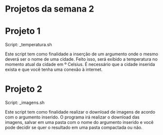 # Projetos da semana 2


# Projeto 1

Script: _temperatura.sh

Este script tem como finalidade a inserção de um argumento onde o mesmo deverá ser o nome de uma cidade.
Feito isso, será exibido a temperatura no momento atual da cidade em º Celsius.
É necessário que a cidade inserida exista e que você tenha uma conexão à internet.

# Projeto 2

Script: _imagens.sh

Este script tem como finalidade realizar o download de imagens de acordo com o argumento inserido.
O programa irá realizar o download das imagens, salvar em uma pasta com o nome do argumento inserido e você pode decidir se quer o resultado em uma pasta compactada ou não.

